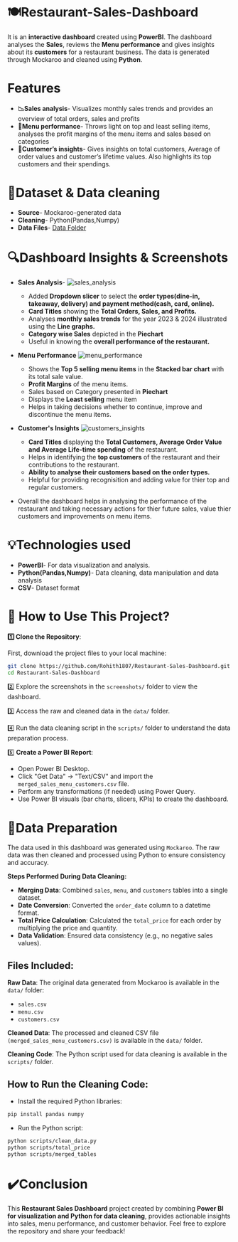 # 🍽️Restaurant-Sales-Dashboard 
It is an **interactive dashboard** created using **PowerBI**. The dashboard analyses the **Sales**, reviews the **Menu performance** and gives insights about its **customers** for a restaurant business. The data is generated through Mockaroo and cleaned using **Python**.
# Features
- **📉Sales analysis**- Visualizes monthly sales trends and provides an overview of total orders, sales and profits
- **🍔Menu performance**- Throws light on top and least selling items, analyses the profit margins of the menu items and sales based on categories
- **👤Customer’s insights**- Gives insights on total customers, Average of order values and customer’s lifetime values. Also highlights its top customers and their spendings.
# 📂Dataset & Data cleaning
- **Source**- Mockaroo-generated data
- **Cleaning**- Python(Pandas,Numpy)
- **Data Files**- <a href=https://github.com/Rohith1807/Restaurant-Sales-Dashboard/tree/main/data>Data Folder</a>

# 🔍Dashboard Insights & Screenshots
- **Sales Analysis**-
	![sales_analysis](https://github.com/user-attachments/assets/979c64fa-c1ec-4c91-9f1a-acf53cce405a)
  - Added **Dropdown slicer** to select the **order types(dine-in, takeaway, delivery) and payment method(cash, card, online).**
  - **Card Titles** showing the **Total Orders, Sales, and Profits.**
  - Analyses **monthly sales trends** for the year 2023 & 2024 illustrated using the **Line graphs.**
  - **Category wise Sales** depicted in the **Piechart**
  - Useful in knowing the **overall performance of the restaurant.**

- **Menu Performance**
   ![menu_performance](https://github.com/user-attachments/assets/b4bab89f-65c5-44bc-83bd-84746f254c3b)
  - Shows the **Top 5 selling menu items** in the **Stacked bar chart** with its total sale value.
  - **Profit Margins** of the menu items.
  - Sales based on Category presented in **Piechart**
  - Displays the **Least selling** menu item
  - Helps in taking decisions whether to continue, improve and discontinue the menu items.
 
- **Customer's Insights**
  ![customers_insights](https://github.com/user-attachments/assets/76951cb6-f72a-48a7-8233-7a49ff1e10f9)
  - **Card Titles** displaying the **Total Customers, Average Order Value and Average Life-time spending** of the restaurant.
  - Helps in identifying the **top customers** of the restaurant and their contributions to the restaurant.
  - **Ability to analyse their customers based on the order types.**
  - Helpful for providing recognisition and adding value for thier top and regular customers.

- Overall the dashboard helps in analysing the performance of the restaurant and taking necessary actions for thier future sales, value thier customers and improvements on menu items.

# 💡Technologies used
- **PowerBI**- For data visualization and analysis.
- **Python(Pandas,Numpy)**- Data cleaning, data manipulation and data analysis
- **CSV**- Dataset format

# **🚀 How to Use This Project?**  

**1️⃣ Clone the Repository**:

First, download the project files to your local machine:  
```bash
git clone https://github.com/Rohith1807/Restaurant-Sales-Dashboard.git
cd Restaurant-Sales-Dashboard
```
2️⃣ Explore the screenshots in the `screenshots/` folder to view the dashboard.

3️⃣ Access the raw and cleaned data in the `data/` folder.

4️⃣ Run the data cleaning script in the `scripts/` folder to understand the data preparation process.

5️⃣ **Create a Power BI Report**:

- Open Power BI Desktop.
- Click "Get Data" → "Text/CSV" and import the `merged_sales_menu_customers.csv` file.
- Perform any transformations (if needed) using Power Query.
- Use Power BI visuals (bar charts, slicers, KPIs) to create the dashboard.

# 📝Data Preparation
The data used in this dashboard was generated using `Mockaroo`. The raw data was then cleaned and processed using Python to ensure consistency and accuracy.

**Steps Performed During Data Cleaning:**
- **Merging Data**: Combined `sales`, `menu`, and `customers` tables into a single dataset.
- **Date Conversion**: Converted the `order_date` column to a datetime format.
- **Total Price Calculation**: Calculated the `total_price` for each order by multiplying the price and quantity.
- **Data Validation**: Ensured data consistency (e.g., no negative sales values).

## Files Included:
**Raw Data**: The original data generated from Mockaroo is available in the `data/` folder:
- `sales.csv`
- `menu.csv`
- `customers.csv`

**Cleaned Data**: The processed and cleaned CSV file `(merged_sales_menu_customers.csv)` is available in the `data/` folder.

**Cleaning Code**: The Python script used for data cleaning is available in the `scripts/` folder.
## How to Run the Cleaning Code:
- Install the required Python libraries:
```bash
pip install pandas numpy
```
- Run the Python script:
```bash
python scripts/clean_data.py
python scripts/total_price
python scripts/merged_tables
```

# ✔️Conclusion
This **Restaurant Sales Dashboard** project created by combining **Power BI for visualization and Python for data cleaning**, provides actionable insights into sales, menu performance, and customer behavior. Feel free to explore the repository and share your feedback!
    

